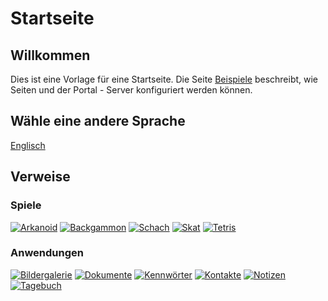 # Startseite

## Willkommen

Dies ist eine Vorlage für eine Startseite.
Die Seite [Beispiele](/view?page=example) beschreibt, wie Seiten und der Portal - Server konfiguriert werden können.

## Wähle eine andere Sprache

[Englisch](/view?page=welcome&locale=en-US)

## Verweise

### Spiele

[![Arkanoid](/images/buttons/development-gtk-48.png "Arkanoid")](/arkanoid)
[![Backgammon](/images/buttons/gnubg-48.png "Backgammon")](/backgammon)
[![Schach](/images/buttons/gnome-chess-48.png "Schach")](/chess)
[![Skat](/images/buttons/games-card_game-48.png "Skat")](/skat)
[![Tetris](/images/buttons/gpe-tetris-48.png "Tetris")](/tetris)

### Anwendungen

[![Bildergalerie](/images/buttons/internet-mail-7-48.png "Bildergalerie")](/slideshow?shuffle=false)
[![Dokumente](/images/buttons/gftp-48.png "Dokumente")](/documents)
[![Kennwörter](/images/buttons/document-decrypt-3-48.png "Kennw&ouml;rter")](/password)
[![Kontakte](/images/buttons/user-new-3-48.png "Kontakte")](/contacts)
[![Notizen](/images/buttons/notepad-48.png "Notizen")](/notes)
[![Tagebuch](/images/buttons/gnome-blog-48.png "Tagebuch")](/diary)


